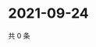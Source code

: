 # 2021-09-24

共 0 条

<!-- BEGIN -->
<!-- 最后更新时间 Fri Sep 24 2021 18:20:24 GMT+0800 (China Standard Time) -->

<!-- END -->
